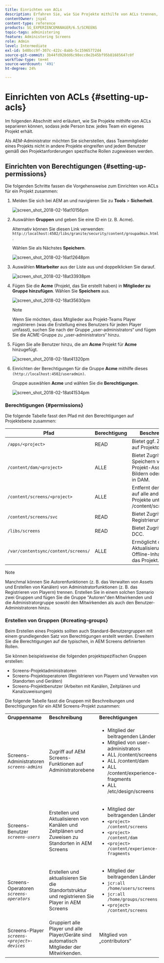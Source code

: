 ```yaml
---
title: Einrichten von ACLs
description: Erfahren Sie, wie Sie Projekte mithilfe von ACLs trennen, damit jede Person oder jedes Team ein eigenes Projekt erhält.
contentOwner: jsyal
content-type: reference
products: SG_EXPERIENCEMANAGER/6.5/SCREENS
topic-tags: administering
feature: Administering Screens
role: Admin
level: Intermediate
exl-id: b40bcc9f-307c-422c-8abb-5c15965772d4
source-git-commit: 3b44fd920dd6c98ecc0e2b45bf95b81685647c0f
workflow-type: tm+mt
source-wordcount: '491'
ht-degree: 24%

---
```


# Einrichten von ACLs {#setting-up-acls}

Im folgenden Abschnitt wird erläutert, wie Sie Projekte mithilfe von ACLs separieren können, sodass jede Person bzw. jedes Team ein eigenes Projekt erhält.

Als AEM-Administrator möchten Sie sicherstellen, dass Teammitglieder eines Projekts nicht in andere Projekte eingreifen und jedem Benutzer gemäß den Projektanforderungen spezifische Rollen zugewiesen werden.

## Einrichten von Berechtigungen {#setting-up-permissions}

Die folgenden Schritte fassen die Vorgehensweise zum Einrichten von ACLs für ein Projekt zusammen:

1. Melden Sie sich bei AEM an und navigieren Sie zu **Tools** > **Sicherheit**.

   ![screen_shot_2018-02-16at10156pm](assets/screen_shot_2018-02-16at10156pm.png)

1. Auswählen **Gruppen** und geben Sie eine ID ein (z. B. Acme).

   Alternativ können Sie diesen Link verwenden: `http://localhost:4502/libs/granite/security/content/groupadmin.html`.

   Wählen Sie als Nächstes **Speichern**.

   ![screen_shot_2018-02-16at12648pm](assets/screen_shot_2018-02-16at12648pm.png)

1. Auswählen **Mitarbeiter** aus der Liste aus und doppelklicken Sie darauf.

   ![screen_shot_2018-02-18at33938pm](assets/screen_shot_2018-02-18at33938pm.png)

1. Fügen Sie die **Acme** (Projekt, das Sie erstellt haben) in **Mitglieder zu Gruppe hinzufügen**. Wählen Sie **Speichern** aus.

   ![screen_shot_2018-02-18at35630pm](assets/screen_shot_2018-02-18at35630pm.png)

   >[!NOTE]
   >
   >Wenn Sie möchten, dass Mitglieder aus Projekt-Teams Player registrieren (was die Erstellung eines Benutzers für jeden Player umfasst), suchen Sie nach der Gruppe „user-administrators“ und fügen Sie die ACME-Gruppe zu „user-administrators“ hinzu.

1. Fügen Sie alle Benutzer hinzu, die am **Acme** Projekt für **Acme** hinzugefügt.

   ![screen_shot_2018-02-18at41320pm](assets/screen_shot_2018-02-18at41320pm.png)

1. Einrichten der Berechtigungen für die Gruppe **Acme** mithilfe dieses `(http://localhost:4502/useradmin)`.

   Gruppe auswählen **Acme** und wählen Sie die **Berechtigungen**.

   ![screen_shot_2018-02-18at41534pm](assets/screen_shot_2018-02-18at41534pm.png)

### Berechtigungen {#permissions}

Die folgende Tabelle fasst den Pfad mit den Berechtigungen auf Projektebene zusammen:

| **Pfad** | **Berechtigung** | **Beschreibung** |
|---|---|---|
| `/apps/<project>` | READ | Bietet ggf. Zugriff auf Projektdateien. |
| `/content/dam/<project>` | ALLE | Bietet Zugriff zum Speichern von Projekt-Assets wie Bildern oder Videos in DAM. |
| `/content/screens/<project>` | ALLE | Entfernt den Zugriff auf alle anderen Projekte unter /content/screens. |
| `/content/screens/svc` | READ | Bietet Zugriff auf den Registrierungsdienst. |
| `/libs/screens` | READ | Bietet Zugriff auf DCC. |
| `/var/contentsync/content/screens/` | ALLE | Ermöglicht die Aktualisierung von Offline-Inhalten für das Projekt. |

>[!NOTE]
>
>Manchmal können Sie Autorenfunktionen (z. B. das Verwalten von Assets und Erstellen von Kanälen) von Administratorfunktionen (z. B. das Registrieren von Playern) trennen. Erstellen Sie in einem solchen Szenario zwei Gruppen und fügen Sie die Gruppe &quot;Autoren&quot;den Mitwirkenden und die Administratorgruppe sowohl den Mitwirkenden als auch den Benutzer-Administratoren hinzu.

### Erstellen von Gruppen {#creating-groups}

Beim Erstellen eines Projekts sollten auch Standard-Benutzergruppen mit einem grundlegenden Satz von Berechtigungen erstellt werden. Erweitern Sie die Berechtigungen auf die typischen, in AEM Screens definierten Rollen.

Sie können beispielsweise die folgenden projektspezifischen Gruppen erstellen:

* Screens-Projektadministratoren
* Screens-Projektoperatoren (Registrieren von Playern und Verwalten von Standorten und Geräten)
* Screens-Projektbenutzer (Arbeiten mit Kanälen, Zeitplänen und Kanalzuweisungen)

Die folgende Tabelle fasst die Gruppen mit Beschreibungen und Berechtigungen für ein AEM Screens-Projekt zusammen:

<table>
 <tbody>
  <tr>
   <td><strong>Gruppenname</strong></td>
   <td><strong>Beschreibung</strong></td>
   <td><strong>Berechtigungen</strong></td>
  </tr>
  <tr>
   <td>Screens-Administratoren<br /> <em><code>screens-admins</code></em></td>
   <td>Zugriff auf AEM Screens-Funktionen auf Administratorebene</td>
   <td>
    <ul>
     <li>Mitglied der beitragenden Länder</li>
     <li>Mitglied von user-administrators</li>
     <li>ALL /content/screens</li>
     <li>ALL /content/dam</li>
     <li>ALL /content/experience-fragments</li>
     <li>ALL /etc/design/screens</li>
    </ul> </td>
  </tr>
  <tr>
   <td>Screens-Benutzer<br /> <em><code>screens-users</code></em></td>
   <td>Erstellen und Aktualisieren von Kanälen und Zeitplänen und Zuweisen zu Standorten in AEM Screens</td>
   <td>
    <ul>
     <li>Mitglied der beitragenden Länder</li>
     <li><code>&lt;project&gt; /content/screens</code></li>
     <li><code>&lt;project&gt; /content/dam</code></li>
     <li><code>&lt;project&gt; /content/experience-fragments</code></li>
    </ul> </td>
  </tr>
  <tr>
   <td>Screens-Operatoren<br /> <em><code>screens-operators</code></em></td>
   <td>Erstellen und aktualisieren Sie die Standortstruktur und registrieren Sie Player in AEM Screens</td>
   <td>
    <ul>
     <li>Mitglied der beitragenden Länder</li>
     <li><code>jcr:all /home/users/screens</code></li>
     <li><code>jcr:all /home/groups/screens</code></li>
     <li><code>&lt;project&gt; /content/screens</code></li>
    </ul> </td>
  </tr>
  <tr>
   <td>Screens-Player<br /> <em><code>screens-&lt;project&gt;-devices</code></em></td>
   <td>Gruppiert alle Player und alle Player/Geräte sind automatisch Mitglieder der Mitwirkenden.</td>
   <td><p> Mitglied von „contributors“</p> </td>
  </tr>
 </tbody>
</table>

